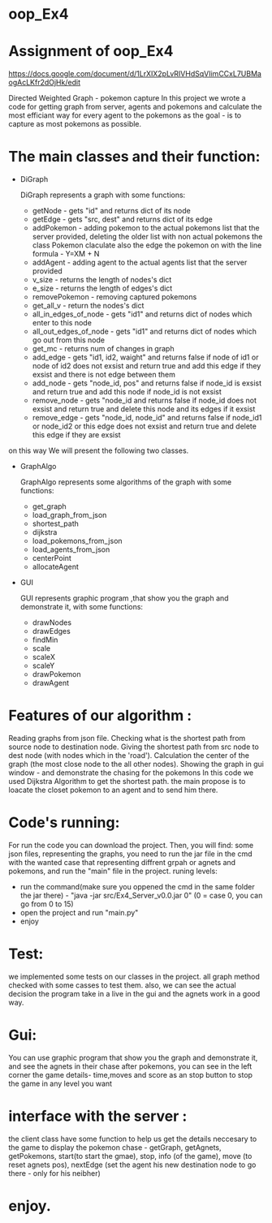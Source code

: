 # oop_Ex4
# Assignment of oop_Ex4
https://docs.google.com/document/d/1LrXIX2pLvRIVHdSqVIimCCxL7UBMaogAcLKfr2dOjHk/edit

Directed Weighted Graph - pokemon capture
In this project we wrote a code for getting graph from  server, agents and pokemons and calculate the most efficiant way for every agent to the pokemons as the goal - is to capture as most pokemons as possible.


# The main classes and their function:
- DiGraph

  DiGraph represents a graph with some functions:
  * getNode - gets "id" and returns dict of its node
  * getEdge - gets "src, dest" and returns dict of its edge
  * addPokemon - adding pokemon to the actual pokemons list that the server provided, deleting the older list with non actual pokemons
  the class Pokemon claculate also the edge the pokemon on with the line formula - Y=XM + N
  * addAgent - adding agent to the actual agents list that the server provided
  * v_size - returns the length of nodes's dict
  * e_size - returns the length of edges's dict
  * removePokemon - removing captured pokemons
  * get_all_v - return the nodes's dict
  * all_in_edges_of_node - gets "id1" and returns dict of nodes which enter to this node  
  * all_out_edges_of_node - gets "id1" and returns dict of nodes which go out from this node
  * get_mc -  returns num of changes in graph
  * add_edge -  gets "id1, id2, waight" and returns false if node of id1 or node of id2 does not         exsist and return true and add this edge if they exsist and there is not edge between them
  * add_node - gets "node_id, pos" and returns false if node_id is exsist and return true and add         this node if node_id is not exsist
  * remove_node - gets "node_id and returns false if node_id does not exsist and return true and         delete this node and its edges if it exsist 
  * remove_edge - gets "node_id, node_id" and returns false if node_id1 or node_id2 or this edge does     not exsist and return true and delete this edge if they are exsist
  
on this way We will present the following two classes.

- GraphAlgo

  GraphAlgo represents some algorithms  of the graph with some functions:
  * get_graph 
  * load_graph_from_json 
  * shortest_path 
  * dijkstra
  * load_pokemons_from_json 
  * load_agents_from_json 
  * centerPoint 
  * allocateAgent

- GUI

  GUI represents graphic program ,that show you the graph and demonstrate it, with some functions:
  * drawNodes 
  * drawEdges 
  * findMin 
  * scale 
  * scaleX 
  * scaleY
  * drawPokemon
  * drawAgent
 
# Features of our algorithm :
Reading graphs from json file.
Checking what is the shortest path from source node to destination node.
Giving the shortest path from src node to dest node (with nodes which in the 'road').
Calculation the center of the graph (the most close node to the all other nodes).
Showing the graph in gui window - and demonstrate the chasing for the pokemons
In this code we used Dijkstra Algorithm to get the shortest path.
the main propose is to loacate the closet pokemon to an agent and to send him there.

# Code's running:
For run the code you can download the project. Then, you will find: some json files, representing the graphs, you need to run the jar file in the cmd with the wanted case that representing diffrent grpah or agnets and pokemons, and run the "main" file in the project.
runing levels:
- run the command(make sure you oppened the cmd in the same folder the jar there) - 
"java -jar src/Ex4_Server_v0.0.jar 0" (0 = case 0, you can go from 0 to 15)
- open the project and run "main.py"
- enjoy

# Test:
we implemented some tests on our classes in the project.
all graph method checked with some casses to test them.
also, we can see the actual decision the program take in a live in the gui and the agnets work in a good way.


# Gui:
You can use graphic program that show you the graph and demonstrate it, and see the agnets in their chase after pokemons,
you can see in the left corner the game details- time,moves and score as an stop button to stop the game in any level you want

# interface with the server :
the client class have some function to help us get the details neccesary to the game to display the pokemon chase -
getGraph, getAgnets, getPokemons, start(to start the gmae), stop, info (of the game), move (to reset agnets pos), nextEdge (set the agent his new destination node to go there - only for his neibher)

# enjoy.
